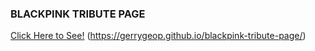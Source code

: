 ### BLACKPINK TRIBUTE PAGE

[Click Here to See!](https://gerrygeop.github.io/blackpink-tribute-page/)
(https://gerrygeop.github.io/blackpink-tribute-page/)
